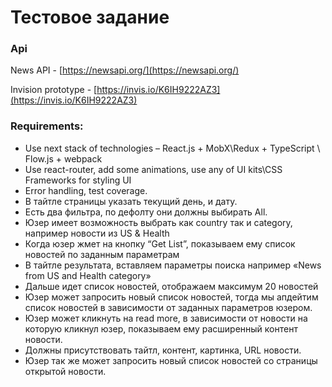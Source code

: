 # Тестовое задание

### Api
News API - [https://newsapi.org/](https://newsapi.org/)

Invision prototype - [https://invis.io/K6IH9222AZ3](https://invis.io/K6IH9222AZ3)

### Requirements:
- Use next stack of technologies – React.js + MobX\Redux + TypeScript \ Flow.js + webpack
- Use react-router, add some animations, use any of UI kits\CSS Frameworks for styling UI
- Error handling, test coverage.
- В тайтле страницы указать текущий день, и дату.
- Есть два фильтра, по дефолту они должны выбирать All.
- Юзер имеет возможность выбрать как country так и category, например новости из US & Health
- Когда юзер жмет на кнопку “Get List”, показываем ему список новостей по заданным параметрам
- В тайтле результата, вставляем параметры поиска например «News from US and Health category»
- Дальше идет список новостей, отображаем максимум 20 новостей
- Юзер может запросить новый список новостей, тогда мы апдейтим список новостей в зависимости от заданных параметров юзером.
- Юзер может кликнуть на read more, в зависимости от новости на которую кликнул юзер, показываем ему расширенный контент новости.
- Должны присутствовать тайтл, контент, картинка, URL новости.
- Юзер так же может запросить новый список новостей со страницы открытой новости.
